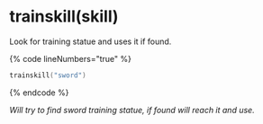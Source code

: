 # trainskill(skill)

Look for training statue and uses it if found.

{% code lineNumbers="true" %}
```lua
trainskill("sword")
```

{% endcode %}

_Will try to find sword training statue, if found will reach it and use._